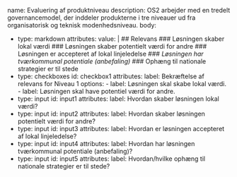 name: Evaluering af produktniveau
description: OS2 arbejder med en tredelt governancemodel, der inddeler produkterne i tre niveauer ud fra organisatorisk og teknisk modenhedsniveau. 
body:
  - type: markdown
    attributes:
      value: |
        ## Relevans
        ### Løsningen skaber lokal værdi
        ### Løsningen skaber potentielt værdi for andre
        ### Løsningen er accepteret af lokal linjeledelse
        ### _Løsningen har tværkommunal potentiale (anbefaling)_
        ### Ophæng til nationale strategier er til stede
  - type: checkboxes
    id: checkbox1
    attributes:
      label: Bekræftelse af relevans for Niveau 1
      options:
        - label: Løsningen skal skabe lokal værdi.
        - label: Løsningen skal have potentiel værdi for andre.
  - type: input
    id: input1
    attributes:
      label: Hvordan skaber løsningen lokal værdi?
  - type: input
    id: input2
    attributes:
      label: Hvordan skaber løsningen potentielt værdi for andre?
  - type: input
    id: input3
    attributes:
      label: Hvordan er løsningen accepteret af lokal linjeledelse?
  - type: input
    id: input4
    attributes:
      label: Hvordan har løsningen tværkommunal potentiale (anbefaling)?
  - type: input
    id: input5
    attributes:
      label: Hvordan/hvilke ophæng til nationale strategier er til stede?
